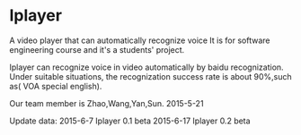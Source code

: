 # Iplayer
A video player that can automatically recognize voice
It is for software engineering course and it's a students' project.

Iplayer can recognize voice in video automatically by baidu recognization.
Under suitable situations, the recognization success rate is about 90%,such as( VOA special english).

Our team member is Zhao,Wang,Yan,Sun.
2015-5-21

Update data:
2015-6-7  Iplayer 0.1 beta
2015-6-17 Iplayer 0.2 beta
